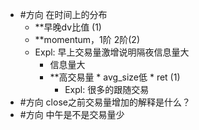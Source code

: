 - #方向 在时间上的分布
	- **早晚dv比值 (1)
	- **momentum，1阶 2阶(2)
	- Expl: 早上交易量激增说明隔夜信息量大
		- 信息量大
		- **高交易量 * avg_size低 * ret (1)
			- Expl: 很多的跟随交易
- #方向 close之前交易量增加的解释是什么？
- #方向 中午是不是交易量少